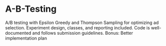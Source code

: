 # A-B-Testing
A/B testing with Epsilon Greedy and Thompson Sampling for optimizing ad selection. Experiment design, classes, and reporting included. Code is well-documented and follows submission guidelines. Bonus: Better implementation plan
